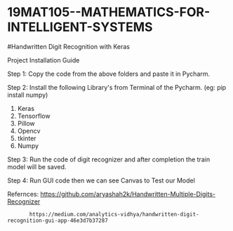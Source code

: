 # 19MAT105--MATHEMATICS-FOR-INTELLIGENT-SYSTEMS

#Handwritten Digit Recognition with Keras

Project Installation Guide

Step 1: Copy the code from the above folders and paste it in Pycharm.

Step 2: Install the following Library's from Terminal of the Pycharm. (eg: pip install numpy) 
1. Keras
2. Tensorflow
3. Pillow
4. Opencv
5. tkinter
6. Numpy

Step 3: Run the code of digit recognizer and after completion the train model will be saved.

Step 4: Run GUI code then we can see Canvas to Test our Model

Refernces: https://github.com/aryashah2k/Handwritten-Multiple-Digits-Recognizer
          
           https://medium.com/analytics-vidhya/handwritten-digit-recognition-gui-app-46e3d7b37287
